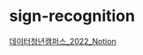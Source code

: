 # sign-recognition
[데이터청년캠퍼스_2022_Notion](https://radical-porter-1b2.notion.site/2022-93e99606a97b4d53ba571093ec4d2edb)
